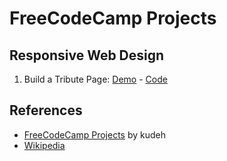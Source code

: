 # FreeCodeCamp Projects

## Responsive Web Design 
1. Build a Tribute Page: [Demo](https://ctsj.github.io/fcc-projects/Responsive%20Web%20Design/Build%20a%20Tribute%20Page/) - [Code](https://codepen.io)


## References 
- [FreeCodeCamp Projects](https://github.com/kudeh/freecodecamp-projects) by kudeh
- [Wikipedia](https://en.wikipedia.org/wiki/Nikola_Tesla)
